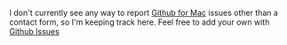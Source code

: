 I don't currently see any way to report [Github for Mac](http://mac.github.com/) issues other than a contact form, so I'm keeping track here.  Feel free to add your own with [Github Issues](https://github.com/baldwindavid/github-for-mac-issues/issues)
